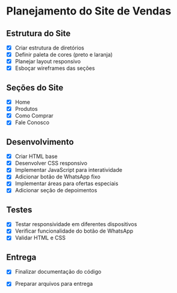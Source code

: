 # Planejamento do Site de Vendas

## Estrutura do Site
- [x] Criar estrutura de diretórios
- [x] Definir paleta de cores (preto e laranja)
- [x] Planejar layout responsivo
- [x] Esboçar wireframes das seções

## Seções do Site
- [x] Home
- [x] Produtos
- [x] Como Comprar
- [x] Fale Conosco

## Desenvolvimento
- [x] Criar HTML base
- [x] Desenvolver CSS responsivo
- [x] Implementar JavaScript para interatividade
- [x] Adicionar botão de WhatsApp fixo
- [x] Implementar áreas para ofertas especiais
- [x] Adicionar seção de depoimentos

## Testes
- [x] Testar responsividade em diferentes dispositivos
- [x] Verificar funcionalidade do botão de WhatsApp
- [x] Validar HTML e CSS

## Entrega
- [x] Finalizar documentação do código
- [x] Preparar arquivos para entrega

